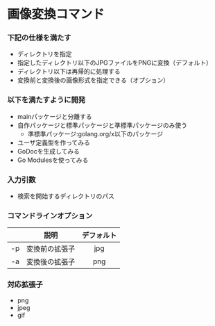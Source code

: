 # 画像変換コマンド

### 下記の仕様を満たす
- ディレクトリを指定
- 指定したディレクトリ以下のJPGファイルをPNGに変換（デフォルト）
- ディレクトリ以下は再帰的に処理する
- 変換前と変換後の画像形式を指定できる（オプション）

### 以下を満たすように開発
- mainパッケージと分離する
- 自作パッケージと標準パッケージと準標準パッケージのみ使う
    - 準標準パッケージ:golang.org/x以下のパッケージ
- ユーザ定義型を作ってみる
- GoDocを生成してみる
- Go Modulesを使ってみる

### 入力引数
- 検索を開始するディレクトリのパス

### コマンドラインオプション
| |説明|デフォルト|
|:---:|:---:|:---:|
|-p|変換前の拡張子|jpg|
|-a|変換後の拡張子|png|

### 対応拡張子
- png
- jpeg
- gif
